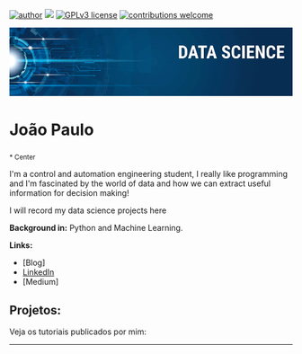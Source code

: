 [![author](https://img.shields.io/badge/author-carlosfab-red.svg)](https://www.linkedin.com/in/carlosfab) [![](https://img.shields.io/badge/python-3.7+-blue.svg)](https://www.python.org/downloads/release/python-365/) [![GPLv3 license](https://img.shields.io/badge/License-GPLv3-blue.svg)](http://perso.crans.org/besson/LICENSE.html) [![contributions welcome](https://img.shields.io/badge/contributions-welcome-brightgreen.svg?style=flat)](https://github.com/carlosfab/data_science/issues)

<p align="center">
  <img src="banner.png" >
</p>

# João Paulo
<sub>* Center</sub>

I'm a control and automation engineering student, I really like programming and I'm fascinated by the world of data and how we can extract useful information for decision making!

I will record my data science projects here

**Background in:** Python and Machine Learning.

**Links:**
* [Blog]
* [LinkedIn](https://www.linkedin.com/in/jo%C3%A3o-silva-32128510a/)
* [Medium]

## Projetos:
Veja os tutoriais publicados por mim:

---
